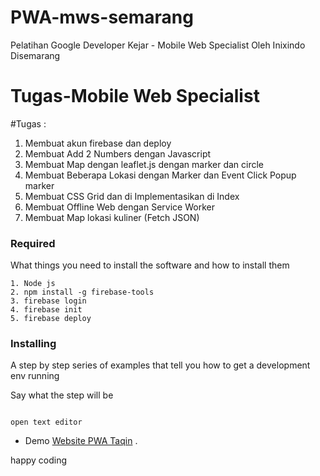 # PWA-mws-semarang
Pelatihan Google Developer Kejar - Mobile Web Specialist Oleh Inixindo Disemarang

# Tugas-Mobile Web Specialist

#Tugas :
1. Membuat akun firebase dan deploy
2. Membuat Add 2 Numbers dengan Javascript
3. Membuat Map dengan leaflet.js dengan marker dan circle
4. Membuat Beberapa Lokasi dengan Marker dan Event Click Popup marker
5. Membuat CSS Grid dan di Implementasikan di Index
6. Membuat Offline Web dengan Service Worker
7. Membuat Map lokasi kuliner (Fetch JSON)

### Required

What things you need to install the software and how to install them

```
1. Node js
2. npm install -g firebase-tools
3. firebase login
4. firebase init
5. firebase deploy

```

### Installing

A step by step series of examples that tell you how to get a development env running

Say what the step will be

```

open text editor
```

- Demo [Website PWA Taqin](https://taqinpwa.firebaseapp.com/) .

happy coding
